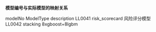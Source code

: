 
**模型编号与实际模型的映射关系**


modelNo         ModelType           description
LL0041          risk_scorecard      风险评分模型
LL0042          stacking            8xgboost+8lgbm
